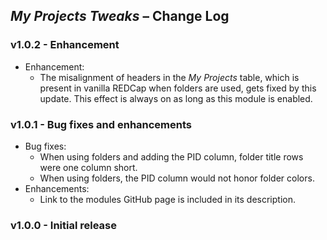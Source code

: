 ## _My Projects Tweaks_ &ndash; Change Log

### v1.0.2 - Enhancement

- Enhancement:
  - The misalignment of headers in the _My Projects_ table, which is present in vanilla REDCap when folders are used, gets fixed by this update. This effect is always on as long as this module is enabled.

### v1.0.1 - Bug fixes and enhancements

- Bug fixes:
  - When using folders and adding the PID column, folder title rows were one column short.
  - When using folders, the PID column would not honor folder colors.
- Enhancements:
  - Link to the modules GitHub page is included in its description.

### v1.0.0 - Initial release
